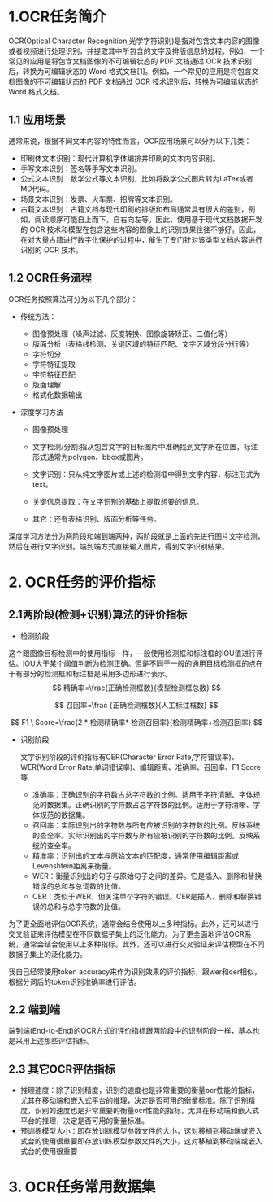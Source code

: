 # 1.OCR任务简介

OCR(Optical Character Recognition,光学字符识别)是指对包含文本内容的图像或者视频进行处理识别，并提取其中所包含的文字及排版信息的过程。例如，一个常见的应用是将包含文档图像的不可编辑状态的 PDF 文档通过 OCR 技术识别后，转换为可编辑状态的 Word 格式文档[1]。例如，一个常见的应用是将包含文档图像的不可编辑状态的 PDF 文档通过 OCR 技术识别后，转换为可编辑状态的 Word 格式文档。

## 1.1 应用场景

通常来说，根据不同文本内容的特性而言，OCR应用场景可以分为以下几类：

- 印刷体文本识别：现代计算机字体编排并印刷的文本内容识别。
- 手写文本识别：签名等手写文本识别。
- 公式文本识别：数学公式等文本识别，比如将数学公式图片转为LaTex或者MD代码。
- 场景文本识别：发票、火车票、招牌等文本识别。
- 古籍文本识别：古籍文档与现代印刷的排版和布局通常具有很大的差别，例如，阅读顺序可能自上而下，自右向左等。因此，使用基于现代文档数据开发的 OCR 技术和模型在包含这些内容的图像上的识别效果往往不够好。因此，在对大量古籍进行数字化保护的过程中，催生了专门针对该类型文档内容进行识别的 OCR 技术。

## 1.2 OCR任务流程

OCR任务按照算法可分为以下几个部分：

- 传统方法：

  - 图像预处理（噪声过滤、灰度转换、图像旋转矫正、二值化等）
  - 版面分析（表格线检测、关键区域的特征匹配、文字区域分段分行等）
  - 字符切分
  - 字符特征提取
  - 字符特征匹配
  - 版面理解
  - 格式化数据输出

  

- 深度学习方法

  - 图像预处理
  - 文字检测/分割:指从包含文字的目标图片中准确找到文字所在位置，标注形式通常为polygon、bbox或图片。

  - 文字识别：只从纯文字图片或上述的检测框中得到文字内容，标注形式为text。

  - 关键信息提取：在文字识别的基础上提取想要的信息。

  - 其它：还有表格识别、版面分析等任务。

深度学习方法分为两阶段和端到端两种，两阶段就是上面的先进行图片文字检测，然后在进行文字识别。端到端方式直接输入图片，得到文字识别结果。



# 2. OCR任务的评价指标

## 2.1两阶段(检测+识别)算法的评价指标

- 检测阶段

这个跟图像目标检测中的使用指标一样，一般使用检测框和标注框的IOU值进行评估。IOU大于某个阈值判断为检测正确。但是不同于一般的通用目标检测框的点在于有部分的检测框和标注框是采用多边形进行表示。
$$
精确率=\frac{正确检测框数}{模型检测框总数}
$$

$$
召回率=\frac {正确检测框数}{人工标注框数}
$$

$$
F1 \ Score=\frac{2 * 检测精确率* 检测召回率}{检测精确率+检测召回率}
$$

- 识别阶段

  文字识别阶段的评价指标有CER(Character Error Rate,字符错误率)、WER(Word Error Rate,单词错误率)、编辑距离、准确率、召回率、F1 Score等

  - 准确率：正确识别的字符数占总字符数的比例。适用于字符清晰、字体规范的数据集。正确识别的字符数占总字符数的比例。适用于字符清晰、字体规范的数据集。
  - 召回率：实际识别出的字符数与所有应被识别的字符数的比例。反映系统的查全率。实际识别出的字符数与所有应被识别的字符数的比例。反映系统的查全率。
  - 精准率：识别出的文本与原始文本的匹配度，通常使用编辑距离或Levenshtein距离来衡量。
  - WER：衡量识别出的句子与原始句子之间的差异。它是插入、删除和替换错误的总和与总词数的比值。
  - CER：类似于WER，但关注单个字符的错误。CER是插入、删除和替换错误的总和与总字符数的比值。

为了更全面地评估OCR系统，通常会结合使用以上多种指标。此外，还可以进行交叉验证来评估模型在不同数据子集上的泛化能力。为了更全面地评估OCR系统，通常会结合使用以上多种指标。此外，还可以进行交叉验证来评估模型在不同数据子集上的泛化能力。

我自己经常使用token accuracy来作为识别效果的评价指标，跟wer和cer相似，根据分词后的token识别准确率进行评估。

## 2.2 端到端

端到端(End-to-End)的OCR方式的评价指标跟两阶段中的识别阶段一样，基本也是采用上述那些评估指标。



## 2.3 其它OCR评估指标

- 推理速度：除了识别精度，识别的速度也是非常重要的衡量ocr性能的指标，尤其在移动端和嵌入式平台的推理，决定是否可用的衡量标准。除了识别精度，识别的速度也是非常重要的衡量ocr性能的指标，尤其在移动端和嵌入式平台的推理，决定是否可用的衡量标准。
- 预训练模型大小：即存放训练模型参数文件的大小，这对移植到移动端或嵌入式台的使用很重要即存放训练模型参数文件的大小，这对移植到移动端或嵌入式台的使用很重要



# 3. OCR任务常用数据集


